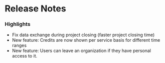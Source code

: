 # Release Notes
### Highlights
- Fix data exchange during project closing (faster project closing time)
- New feature: Credits are now shown per service basis for different time ranges
- New feature: Users can leave an organization if they have personal access to it.
